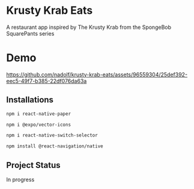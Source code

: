 # Krusty Krab Eats
A restaurant app inspired by The Krusty Krab from the SpongeBob SquarePants series

# Demo
https://github.com/nadolf/krusty-krab-eats/assets/96559304/25def392-eec5-49f7-b385-22df076da63a

## Installations
```sh
npm i react-native-paper

npm i @expo/vector-icons

npm i react-native-switch-selector

npm install @react-navigation/native
```

## Project Status
In progress

